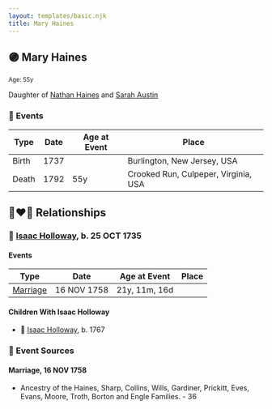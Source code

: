 ```yaml
---
layout: templates/basic.njk
title: Mary Haines
---
```

## 🟣 Mary Haines
<small>Age: 55y</small>

Daughter of [Nathan Haines](/people/7/74064515) and [Sarah Austin](/people/4/4530755)

### 📆 Events

Type | Date | Age at Event | Place
------ | ------ | ------ | ------
Birth | 1737 |  | Burlington, New Jersey, USA
Death | 1792 | 55y | Crooked Run, Culpeper, Virginia, USA

## 👩‍❤️‍👨 Relationships

### 🔵 [Isaac Holloway](/people/9/97947565), b. 25 OCT 1735

#### Events

Type | Date | Age at Event | Place
------ | ------ | ------ | ------
[Marriage](#event-family-0-event-0) | 16 NOV 1758 | 21y, 11m, 16d |
#### Children With Isaac Holloway
* 🔵 [Isaac Holloway](/people/9/9759504), b. 1767
### 📰 Event Sources

#### <a id="event-family-0-event-0"></a> Marriage, 16 NOV 1758
* Ancestry of the Haines, Sharp, Collins, Wills, Gardiner, Prickitt, Eves, Evans, Moore, Troth, Borton and Engle Families.  - 36
